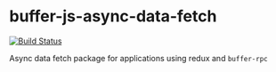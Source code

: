 # buffer-js-async-data-fetch

[![Build Status](https://travis-ci.org/bufferapp/buffer-js-async-data-fetch.svg?branch=master)](https://travis-ci.org/bufferapp/buffer-js-async-data-fetch)

Async data fetch package for applications using redux and `buffer-rpc`
